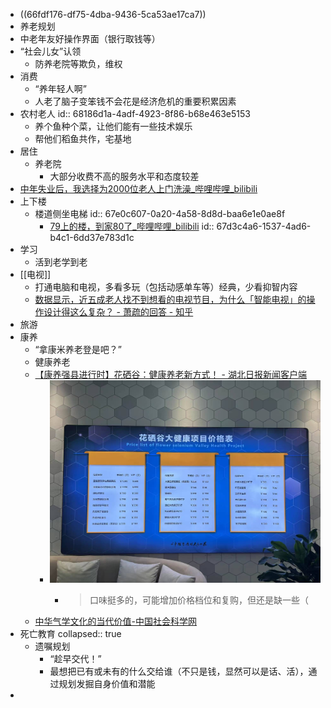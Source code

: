 - ((66fdf176-df75-4dba-9436-5ca53ae17ca7))
- 养老规划
- 中老年友好操作界面（银行取钱等）
- “社会儿女”认领
	- 防养老院等欺负，维权
- 消费
	- “养年轻人啊”
	- 人老了脑子变笨钱不会花是经济危机的重要积累因素
- 农村老人
  id:: 68186d1a-4adf-4923-8f86-b68e463e5153
	- 养个鱼种个菜，让他们能有一些技术娱乐
	- 帮他们稻鱼共作，宅基地
- 居住
	- 养老院
		- 大部分收费不高的服务水平和态度较差
- [中年失业后，我选择为2000位老人上门洗澡_哔哩哔哩_bilibili](https://www.bilibili.com/video/BV1xCAZe6EsY/)
- 上下楼
	- 楼道侧坐电梯
	  id:: 67e0c607-0a20-4a58-8d8d-baa6e1e0ae8f
		- [79上的楼，到家80了_哔哩哔哩_bilibili](https://www.bilibili.com/video/BV1tyXDY8ENh)
		  id:: 67d3c4a6-1537-4ad6-b4c1-6dd37e783d1c
- 学习
	- 活到老学到老
- [[电视]]
	- 打通电脑和电视，多看多玩（包括动感单车等）经典，少看抑智内容
	- [数据显示，近五成老人找不到想看的电视节目，为什么「智能电视」的操作设计得这么复杂？ - 萧疏的回答 - 知乎](https://www.zhihu.com/question/512485525/answer/2323047390)
- 旅游
- 康养
	- “拿康米养老登是吧？”
	- 健康养老
	- [【康养强县进行时】花硒谷：健康养老新方式！ - 湖北日报新闻客户端](https://news.hubeidaily.net/pc/775960.html)
		- ![eed624e01aa3f5c609117c31c207332.jpg](../assets/eed624e01aa3f5c609117c31c207332_1728003440196_0.jpg)
			- >口味挺多的，可能增加价格档位和复购，但还是缺一些（
	- [中华气学文化的当代价值-中国社会科学网](https://www.cssn.cn/skgz/bwyc/202305/t20230522_5639567.shtml)
- 死亡教育
  collapsed:: true
	- 遗嘱规划
		- “趁早交代！”
		- 最想把已有或未有的什么交给谁（不只是钱，显然可以是话、活），通过规划发掘自身价值和潜能
-